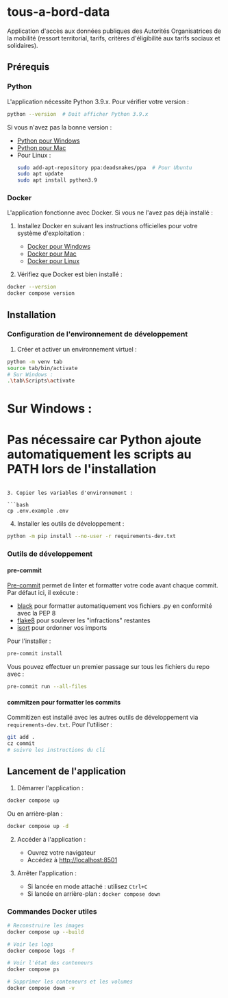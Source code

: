 # tous-a-bord-data

Application d'accès aux données publiques des Autorités Organisatrices de la mobilité (ressort territorial, tarifs, critères d'éligibilité aux tarifs sociaux et solidaires).

## Prérequis

### Python

L'application nécessite Python 3.9.x. Pour vérifier votre version :

```bash
python --version  # Doit afficher Python 3.9.x
```

Si vous n'avez pas la bonne version :

- [Python pour Windows](https://www.python.org/downloads/windows/)
- [Python pour Mac](https://www.python.org/downloads/macos/)
- Pour Linux :
  ```bash
  sudo add-apt-repository ppa:deadsnakes/ppa  # Pour Ubuntu
  sudo apt update
  sudo apt install python3.9
  ```

### Docker

L'application fonctionne avec Docker. Si vous ne l'avez pas déjà installé :

1. Installez Docker en suivant les instructions officielles pour votre système d'exploitation :

   - [Docker pour Windows](https://docs.docker.com/desktop/install/windows-install/)
   - [Docker pour Mac](https://docs.docker.com/desktop/install/mac-install/)
   - [Docker pour Linux](https://docs.docker.com/engine/install/)

2. Vérifiez que Docker est bien installé :

```bash
docker --version
docker compose version
```

## Installation

### Configuration de l'environnement de développement

1. Créer et activer un environnement virtuel :

```bash
python -m venv tab
source tab/bin/activate
# Sur Windows :
.\tab\Scripts\activate
```

# Sur Windows :

# Pas nécessaire car Python ajoute automatiquement les scripts au PATH lors de l'installation

````

3. Copier les variables d'environnement :

```bash
cp .env.example .env
````

4. Installer les outils de développement :

```bash
python -m pip install --no-user -r requirements-dev.txt
```

### Outils de développement

#### pre-commit

[Pre-commit](https://pre-commit.com/) permet de linter et formatter votre code avant chaque commit. Par défaut ici, il exécute :

- [black](https://github.com/psf/black) pour formatter automatiquement vos fichiers .py en conformité avec la PEP 8
- [flake8](https://github.com/pycqa/flake8) pour soulever les "infractions" restantes
- [isort](https://github.com/pycqa/isort) pour ordonner vos imports

Pour l'installer :

```bash
pre-commit install
```

Vous pouvez effectuer un premier passage sur tous les fichiers du repo avec :

```bash
pre-commit run --all-files
```

#### commitzen pour formatter les commits

Commitizen est installé avec les autres outils de développement via `requirements-dev.txt`. Pour l'utiliser :

```bash
git add .
cz commit
# suivre les instructions du cli
```

## Lancement de l'application

1. Démarrer l'application :

```bash
docker compose up
```

Ou en arrière-plan :

```bash
docker compose up -d
```

2. Accéder à l'application :

   - Ouvrez votre navigateur
   - Accédez à [http://localhost:8501](http://localhost:8501)

3. Arrêter l'application :
   - Si lancée en mode attaché : utilisez `Ctrl+C`
   - Si lancée en arrière-plan : `docker compose down`

### Commandes Docker utiles

```bash
# Reconstruire les images
docker compose up --build

# Voir les logs
docker compose logs -f

# Voir l'état des conteneurs
docker compose ps

# Supprimer les conteneurs et les volumes
docker compose down -v
```
